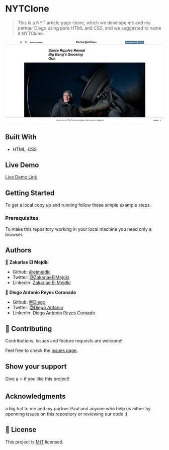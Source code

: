 # NYTClone

> This is a NYT article page clone, which we develope me and my partner Diego using pure HTML and CSS, and we suggested to name it NYTClone.

![screenshot](./Screenshot.png)

## Built With

- HTML, CSS

## Live Demo

[Live Demo Link](https://raw.githack.com/elmejdki/NYT-clone/create-blog-page/index.html)


## Getting Started

To get a local copy up and running follow these simple example steps.

### Prerequisites
To make this repository working in your local machine you need only a browser.

## Authors

👤 **Zakariae El Mejdki**

- Github: [@elmejdki](https://github.com/elmejdki)
- Twitter: [@ZakariaeElMejdki](https://twitter.com/0ca7848f87ab470)
- Linkedin: [Zakariae El Mejdki](https://www.linkedin.com/in/zakariae-el-mejdki-644898139/)

👤 **Diego Antonio Reyes Coronado**

- Github: [@Diego](https://github.com/xtrmdarc)
- Twitter: [@Diego Antonio](https://twitter.com/DiegoAn91629127)
- Linkedin: [Diego Antonio Reyes Cornado](https://www.linkedin.com/in/diego-reyes-coronado-7a7189b7/)

## 🤝 Contributing

Contributions, issues and feature requests are welcome!

Feel free to check the [issues page](https://github.com/elmejdki/NYT-clone/issues).

## Show your support

Give a ⭐️ if you like this project!

## Acknowledgments

a big hat to me and my partner Paul and anyone who help us either by openning issues on this repository or reviewing our code :)

## 📝 License

This project is [MIT](lic.url) licensed.
